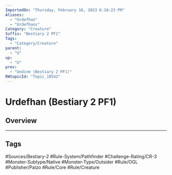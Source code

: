 ```yaml
---
ImportedOn: "Thursday, February 16, 2023 6:10:23 PM"
Aliases:
  - "Urdefhan"
  - "Urdefhans"
Category: "Creature"
Suffix: "Bestiary 2 PF1"
Tags:
  - "Category/Creature"
parent:
  - "U"
up:
  - "U"
prev:
  - "Undine (Bestiary 2 PF1)"
RWtopicId: "Topic_10542"
---
```

# Urdefhan (Bestiary 2 PF1)
## Overview

---
## Tags
#Sources/Bestiary-2 #Rule-System/Pathfinder #Challenge-Rating/CR-3 #Monster-Subtype/Native #Monster-Type/Outsider #Rule/OGL #Publisher/Paizo #Rule/Core #Rule/Creature

